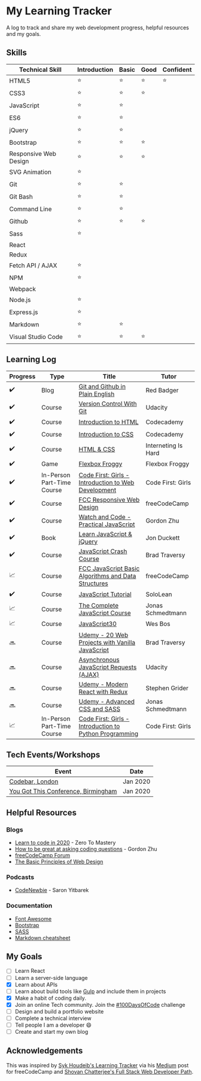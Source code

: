# My Learning Tracker

A log to track and share my web development progress, helpful resources and my goals.

## Skills
| Technical Skill       | Introduction    | Basic  | Good   | Confident |
|-----------------------|-----------------| -------|--------|-----------|
| HTML5                 | :star:          | :star: | :star: | :star:    |
| CSS3                  | :star:          | :star: | :star: |           |
| JavaScript            | :star:          | :star: |        |           |
| ES6                   | :star:          | :star: |        |           |
| jQuery                | :star:          | :star: |        |           |
| Bootstrap             | :star:          | :star: | :star: |           |
| Responsive Web Design | :star:          | :star: | :star: |    |
| SVG Animation         | :star:          |        |        |    |
| Git                   | :star:          | :star: |        |    |
| Git Bash              | :star:          | :star: |        |    |
| Command Line          | :star:          | :star: |        |    |
| Github                | :star:          | :star: | :star: |    |
| Sass                  | :star:          |
| React                 |                 |
| Redux                 |                 |
| Fetch API / AJAX      | :star:          |
| NPM                   | :star:          |
| Webpack               |                 |
| Node.js               | :star: |        |
| Express.js            | :star: |        |
| Markdown              | :star: | :star: |
| Visual Studio Code    | :star: | :star: | :star: |

## Learning Log
| Progress                   | Type    | Title                                            | Tutor         |
|----------------------------|---------| -------------------------------------------------|---------------|
| :heavy_check_mark:         | Blog    | [Git and Github in Plain English](https://blog.red-badger.com/2016/11/29/gitgithub-in-plain-english) | Red Badger |
| :heavy_check_mark:         | Course  | [Version Control With Git](https://www.udacity.com/course/version-control-with-git--ud123) | Udacity |
| :heavy_check_mark:         | Course  | [Introduction to HTML](https://www.codecademy.com/learn/learn-html) | Codecademy |
| :heavy_check_mark:         | Course  | [Introduction to CSS](https://www.codecademy.com/learn/learn-css)   | Codecademy |
| :heavy_check_mark:         | Course  | [HTML & CSS](https://internetingishard.com/)                        | Interneting Is Hard |
| :heavy_check_mark:         | Game    | [Flexbox Froggy](http://flexboxfroggy.com/)                         | Flexbox Froggy |
| :heavy_check_mark:         | In-Person Part-Time Course  | [Code First: Girls - Introduction to Web Development](https://www.codefirstgirls.org.uk/) | Code First: Girls |
| :heavy_check_mark:         | Course  | [FCC Responsive Web Design](https://www.freecodecamp.org/toowee)        | freeCodeCamp |
| :heavy_check_mark:         | Course  | [Watch and Code - Practical JavaScript](https://watchandcode.com/p/practical-javascript) | Gordon Zhu |
| :heavy_check_mark:         | Book    | [Learn JavaScript & jQuery](http://javascriptbook.com/)             | Jon Duckett |
| :heavy_check_mark:         | Course  | [JavaScript Crash Course](https://www.youtube.com/watch?v=hdI2bqOjy3c&t=2s) | Brad Traversy |
| :chart_with_upwards_trend: | Course  | [FCC JavaScript Basic Algorithms and Data Structures](https://www.freecodecamp.org/toowee) | freeCodeCamp |
| :heavy_check_mark: | Course  | [JavaScript Tutorial](https://www.sololearn.com/Course/JavaScript/) | SoloLean |
| :chart_with_upwards_trend: | Course  | [The Complete JavaScript Course](https://www.udemy.com/course/the-complete-javascript-course/) | Jonas Schmedtmann |
| :chart_with_upwards_trend: | Course  | [JavaScript30](https://javascript30.com/)                           | Wes Bos |
| :soon: | Course  | [Udemy - 20 Web Projects with Vanilla JavaScript](https://www.udemy.com/course/web-projects-with-vanilla-javascript/) | Brad Traversy |
| :soon: | Course  | [Asynchronous JavaScript Requests (AJAX)](https://www.udacity.com/course/asynchronous-javascript-requests--ud109) | Udacity |
| :soon: | Course  | [Udemy - Modern React with Redux](https://www.udemy.com/course/react-redux/) | Stephen Grider |
| :soon: | Course  | [Udemy - Advanced CSS and SASS](https://www.udemy.com/course/advanced-css-and-sass/) | Jonas Schmedtmann |
| :chart_with_upwards_trend: | In-Person Part-Time Course  | [Code First: Girls - Introduction to Python Programming](https://www.codefirstgirls.org.uk/)        | Code First: Girls |

## Tech Events/Workshops
| Event                                                                 | Date            |
|-----------------------------------------------------------------------|-----------------| 
| [Codebar, London](https://codebar.io/)                                | Jan 2020        | 
| [You Got This Conference, Birmingham](https://2020.yougotthis.io/)    | Jan 2020        |

## Helpful Resources
### Blogs
* [Learn to code in 2020](https://zerotomastery.io/blog/learn-to-code-in-2020-get-hired-and-have-fun-along-the-way/) - Zero To Mastery
* [How to be great at asking coding questions](https://medium.com/@gordon_zhu/how-to-be-great-at-asking-questions-e37be04d0603) - Gordon Zhu
* [freeCodeCamp Forum](https://www.freecodecamp.org/forum/)
* [The Basic Principles of Web Design](https://www.freecodecamp.org/forum/t/the-basic-principles-of-web-design-introduction/316149)

### Podcasts
* [CodeNewbie](https://saron.io/) - Saron Yitbarek

### Documentation
* [Font Awesome](https://fontawesome.com/how-to-use/on-the-web/referencing-icons/basic-use)
* [Bootstrap](https://getbootstrap.com/docs/4.4/getting-started/introduction/)
* [SASS](https://sass-lang.com/documentation)
* [Markdown cheatsheet](https://github.com/adam-p/markdown-here/wiki/Markdown-Cheatsheet)

## My Goals
* [ ] Learn React
* [ ] Learn a server-side language
* [x] Learn about APIs
* [ ] Learn about build tools like [Gulp](https://gulpjs.com/) and include them in projects
* [x] Make a habit of coding daily. 
* [x] Join an online Tech community. Join the [#100DaysOfCode](https://www.100daysofcode.com/) challenge 
* [ ] Design and build a portfolio website
* [ ] Complete a technical interview
* [ ] Tell people I am a developer :smile:
* [ ] Create and start my own blog

## Acknowledgements
This was inspired by [Syk Houdeib's Learning Tracker](https://github.com/Syknapse/My-Learning-Tracker) via his [Medium](https://www.freecodecamp.org/news/how-i-switched-careers-and-got-a-developer-job-in-10-months-a-true-story-b8895e855a8b/) post for freeCodeCamp and [Shovan Chatterjee's Full Stack Web Developer Path](https://github.com/adam-p/markdown-here/wiki/Markdown-Cheatsheet).
